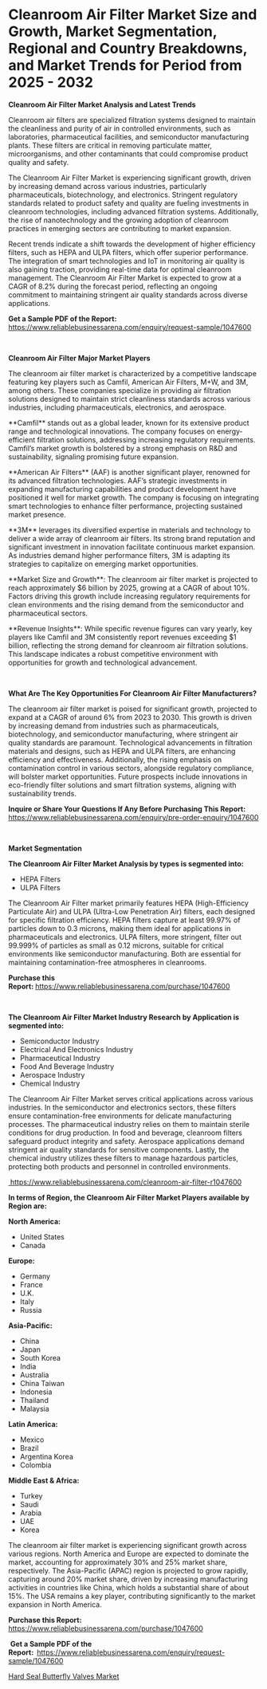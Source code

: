 <p><h1>Cleanroom Air Filter Market Size and Growth, Market Segmentation, Regional and Country Breakdowns, and Market Trends for Period from 2025 -  2032</h1></p><p><strong>Cleanroom Air Filter Market Analysis and Latest Trends</strong></p>
<p><p>Cleanroom air filters are specialized filtration systems designed to maintain the cleanliness and purity of air in controlled environments, such as laboratories, pharmaceutical facilities, and semiconductor manufacturing plants. These filters are critical in removing particulate matter, microorganisms, and other contaminants that could compromise product quality and safety.</p><p>The Cleanroom Air Filter Market is experiencing significant growth, driven by increasing demand across various industries, particularly pharmaceuticals, biotechnology, and electronics. Stringent regulatory standards related to product safety and quality are fueling investments in cleanroom technologies, including advanced filtration systems. Additionally, the rise of nanotechnology and the growing adoption of cleanroom practices in emerging sectors are contributing to market expansion.</p><p>Recent trends indicate a shift towards the development of higher efficiency filters, such as HEPA and ULPA filters, which offer superior performance. The integration of smart technologies and IoT in monitoring air quality is also gaining traction, providing real-time data for optimal cleanroom management. The Cleanroom Air Filter Market is expected to grow at a CAGR of 8.2% during the forecast period, reflecting an ongoing commitment to maintaining stringent air quality standards across diverse applications.</p></p>
<p><strong>Get a Sample PDF of the Report:&nbsp;</strong> <a href="https://www.reliablebusinessarena.com/enquiry/request-sample/1047600?utm_campaign=2933&utm_medium=2&utm_source=Github&utm_content=ia&utm_term=27032025&utm_id=cleanroom-air-filter">https://www.reliablebusinessarena.com/enquiry/request-sample/1047600</a></p>
<p>&nbsp;</p>
<p><strong>Cleanroom Air Filter Major Market Players</strong></p>
<p><p>The cleanroom air filter market is characterized by a competitive landscape featuring key players such as Camfil, American Air Filters, M+W, and 3M, among others. These companies specialize in providing air filtration solutions designed to maintain strict cleanliness standards across various industries, including pharmaceuticals, electronics, and aerospace.</p><p>**Camfil** stands out as a global leader, known for its extensive product range and technological innovations. The company focuses on energy-efficient filtration solutions, addressing increasing regulatory requirements. Camfil’s market growth is bolstered by a strong emphasis on R&D and sustainability, signaling promising future expansion.</p><p>**American Air Filters** (AAF) is another significant player, renowned for its advanced filtration technologies. AAF’s strategic investments in expanding manufacturing capabilities and product development have positioned it well for market growth. The company is focusing on integrating smart technologies to enhance filter performance, projecting sustained market presence.</p><p>**3M** leverages its diversified expertise in materials and technology to deliver a wide array of cleanroom air filters. Its strong brand reputation and significant investment in innovation facilitate continuous market expansion. As industries demand higher performance filters, 3M is adapting its strategies to capitalize on emerging market opportunities.</p><p>**Market Size and Growth**: The cleanroom air filter market is projected to reach approximately $6 billion by 2025, growing at a CAGR of about 10%. Factors driving this growth include increasing regulatory requirements for clean environments and the rising demand from the semiconductor and pharmaceutical sectors.</p><p>**Revenue Insights**: While specific revenue figures can vary yearly, key players like Camfil and 3M consistently report revenues exceeding $1 billion, reflecting the strong demand for cleanroom air filtration solutions. This landscape indicates a robust competitive environment with opportunities for growth and technological advancement.</p></p>
<p>&nbsp;</p>
<p><strong>What Are The Key Opportunities For Cleanroom Air Filter Manufacturers?</strong></p>
<p><p>The cleanroom air filter market is poised for significant growth, projected to expand at a CAGR of around 6% from 2023 to 2030. This growth is driven by increasing demand from industries such as pharmaceuticals, biotechnology, and semiconductor manufacturing, where stringent air quality standards are paramount. Technological advancements in filtration materials and designs, such as HEPA and ULPA filters, are enhancing efficiency and effectiveness. Additionally, the rising emphasis on contamination control in various sectors, alongside regulatory compliance, will bolster market opportunities. Future prospects include innovations in eco-friendly filter solutions and smart filtration systems, aligning with sustainability trends.</p></p>
<p><strong>Inquire or Share Your Questions If Any Before Purchasing This Report:</strong> <a href="https://www.reliablebusinessarena.com/enquiry/pre-order-enquiry/1047600?utm_campaign=2933&utm_medium=2&utm_source=Github&utm_content=ia&utm_term=27032025&utm_id=cleanroom-air-filter">https://www.reliablebusinessarena.com/enquiry/pre-order-enquiry/1047600</a></p>
<p>&nbsp;</p>
<p><strong>Market Segmentation</strong></p>
<p><strong>The Cleanroom Air Filter Market Analysis by types is segmented into:</strong></p>
<p><ul><li>HEPA Filters</li><li>ULPA Filters</li></ul></p>
<p><p>The Cleanroom Air Filter market primarily features HEPA (High-Efficiency Particulate Air) and ULPA (Ultra-Low Penetration Air) filters, each designed for specific filtration efficiency. HEPA filters capture at least 99.97% of particles down to 0.3 microns, making them ideal for applications in pharmaceuticals and electronics. ULPA filters, more stringent, filter out 99.999% of particles as small as 0.12 microns, suitable for critical environments like semiconductor manufacturing. Both are essential for maintaining contamination-free atmospheres in cleanrooms.</p></p>
<p><strong>Purchase this Report:&nbsp;</strong><a href="https://www.reliablebusinessarena.com/purchase/1047600?utm_campaign=2933&utm_medium=2&utm_source=Github&utm_content=ia&utm_term=27032025&utm_id=cleanroom-air-filter">https://www.reliablebusinessarena.com/purchase/1047600</a></p>
<p>&nbsp;</p>
<p><strong>The Cleanroom Air Filter Market Industry Research by Application is segmented into:</strong></p>
<p><ul><li>Semiconductor Industry</li><li>Electrical And Electronics Industry</li><li>Pharmaceutical Industry</li><li>Food And Beverage Industry</li><li>Aerospace Industry</li><li>Chemical Industry</li></ul></p>
<p><p>The Cleanroom Air Filter Market serves critical applications across various industries. In the semiconductor and electronics sectors, these filters ensure contamination-free environments for delicate manufacturing processes. The pharmaceutical industry relies on them to maintain sterile conditions for drug production. In food and beverage, cleanroom filters safeguard product integrity and safety. Aerospace applications demand stringent air quality standards for sensitive components. Lastly, the chemical industry utilizes these filters to manage hazardous particles, protecting both products and personnel in controlled environments.</p></p>
<p><a href="https://www.reliablebusinessarena.com/cleanroom-air-filter-r1047600?utm_campaign=2933&utm_medium=2&utm_source=Github&utm_content=ia&utm_term=27032025&utm_id=cleanroom-air-filter">&nbsp;https://www.reliablebusinessarena.com/cleanroom-air-filter-r1047600</a></p>
<p><strong>In terms of Region, the Cleanroom Air Filter Market Players available by Region are:</strong></p>
<p>
    <p> <strong> North America: </strong>
        <ul>
            <li>United States</li>
            <li>Canada</li>
        </ul>
        </p> 
    <p> <strong> Europe: </strong>
        <ul>
            <li>Germany</li>
            <li>France</li>
            <li>U.K.</li>
            <li>Italy</li>
            <li>Russia</li>
        </ul>
        </p> 
    <p> <strong> Asia-Pacific: </strong>
        <ul>
            <li>China</li>
            <li>Japan</li>
            <li>South Korea</li>
            <li>India</li>
            <li>Australia</li>
            <li>China Taiwan</li>
            <li>Indonesia</li>
            <li>Thailand</li>
            <li>Malaysia</li>
        </ul>
        </p> 
    <p> <strong> Latin America: </strong>
        <ul>
            <li>Mexico</li>
            <li>Brazil</li>
            <li>Argentina Korea</li>
            <li>Colombia</li>
        </ul>
        </p> 
    <p> <strong> Middle East & Africa: </strong>
        <ul>
            <li>Turkey</li>
            <li>Saudi</li>
            <li>Arabia</li>
            <li>UAE</li>
            <li>Korea</li>
        </ul>
    </p>
    </p>
<p><p>The cleanroom air filter market is experiencing significant growth across various regions. North America and Europe are expected to dominate the market, accounting for approximately 30% and 25% market share, respectively. The Asia-Pacific (APAC) region is projected to grow rapidly, capturing around 20% market share, driven by increasing manufacturing activities in countries like China, which holds a substantial share of about 15%. The USA remains a key player, contributing significantly to the market expansion in North America.</p></p>
<p><strong>Purchase this Report: </strong><a href="https://www.reliablebusinessarena.com/purchase/1047600?utm_campaign=2933&utm_medium=2&utm_source=Github&utm_content=ia&utm_term=27032025&utm_id=cleanroom-air-filter">https://www.reliablebusinessarena.com/purchase/1047600</a></p>
<p>&nbsp;<strong>Get a Sample PDF of the Report:&nbsp;&nbsp;</strong><a href="https://www.reliablebusinessarena.com/enquiry/request-sample/1047600?utm_campaign=2933&utm_medium=2&utm_source=Github&utm_content=ia&utm_term=27032025&utm_id=cleanroom-air-filter">https://www.reliablebusinessarena.com/enquiry/request-sample/1047600</a></p>
<p><strong></strong></p>
<p><p><a href="https://github.com/carylgrinko/Market-Research-Report-List-1/blob/main/hard-seal-butterfly-valves-market.md?utm_campaign=2933&utm_medium=2&utm_source=Github&utm_content=ia&utm_term=27032025&utm_id=cleanroom-air-filter">Hard Seal Butterfly Valves Market</a></p></p>